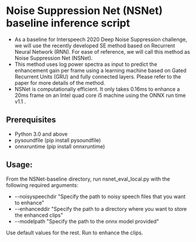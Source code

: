 # Noise Suppression Net (NSNet) baseline inference script

* As a baseline for Interspeech 2020 Deep Noise Suppression challenge, we will use the recently developed SE method based on Recurrent Neural Network (RNN). For ease of reference, we will call this method as Noise Suppression Net (NSNet).
* This method uses log power spectra as input to predict the enhancement gain per frame using a learning machine based on Gated Recurrent Units (GRU) and fully connected layers. Please refer to the paper for more details of the method.
* NSNet is computationally efficient. It only takes 0.16ms to enhance a 20ms frame on an Intel quad core i5 machine using the ONNX run time v1.1 .

## Prerequisites
- Python 3.0 and above
- pysoundfile (pip install pysoundfile)
- onnxruntime (pip install onnxruntime)

## Usage:
From the NSNet-baseline directory, run nsnet_eval_local.py with the following required arguments:
- --noisyspeechdir "Specify the path to noisy speech files that you want to enhance"
- --enhanceddir "Specify the path to a directory where you want to store the enhanced clips"
- --modelpath "Specify the path to the onnx model provided"

Use default values for the rest. Run to enhance the clips.